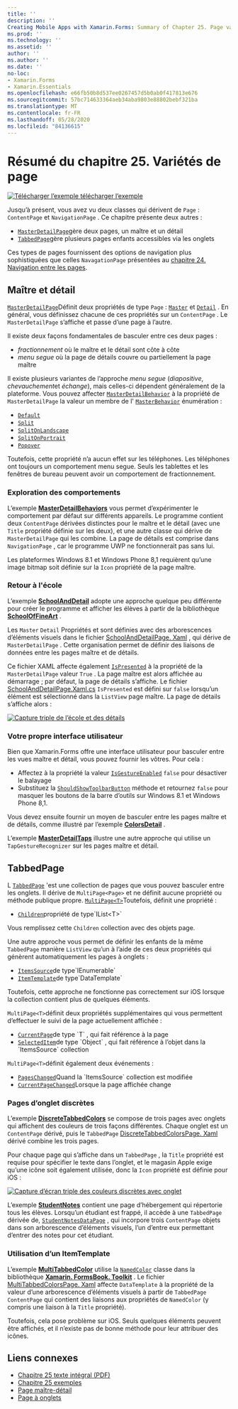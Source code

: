 ```yaml
---
title: ''
description: ''
Creating Mobile Apps with Xamarin.Forms: Summary of Chapter 25. Page varieties''
ms.prod: ''
ms.technology: ''
ms.assetid: ''
author: ''
ms.author: ''
ms.date: ''
no-loc:
- Xamarin.Forms
- Xamarin.Essentials
ms.openlocfilehash: e66fb50b8d537ee0267457d5b0ab0f417813e676
ms.sourcegitcommit: 57bc714633364aeb34aba9803e88802bebf321ba
ms.translationtype: MT
ms.contentlocale: fr-FR
ms.lasthandoff: 05/28/2020
ms.locfileid: "84136615"
---
```

# <a name="summary-of-chapter-25-page-varieties"></a>Résumé du chapitre 25. Variétés de page

[![Télécharger ](~/media/shared/download.png) l’exemple télécharger l’exemple](https://github.com/xamarin/xamarin-forms-book-samples/tree/master/Chapter25)

Jusqu’à présent, vous avez vu deux classes qui dérivent de `Page` : `ContentPage` et `NavigationPage` . Ce chapitre présente deux autres :

- [`MasterDetailPage`](xref:Xamarin.Forms.MasterDetailPage)gère deux pages, un maître et un détail
- [`TabbedPage`](xref:Xamarin.Forms.TabbedPage)gère plusieurs pages enfants accessibles via les onglets

Ces types de pages fournissent des options de navigation plus sophistiquées que celles `NavagationPage` présentées au [chapitre 24. Navigation entre les pages](~/xamarin-forms/creating-mobile-apps-xamarin-forms/summaries/chapter24.md).

## <a name="master-and-detail"></a>Maître et détail

[`MasterDetailPage`](xref:Xamarin.Forms.MasterDetailPage)Définit deux propriétés de type `Page` : [`Master`](xref:Xamarin.Forms.MasterDetailPage.Master) et [`Detail`](xref:Xamarin.Forms.MasterDetailPage.Detail) . En général, vous définissez chacune de ces propriétés sur un `ContentPage` . Le `MasterDetailPage` s’affiche et passe d’une page à l’autre.

Il existe deux façons fondamentales de basculer entre ces deux pages :

- *fractionnement* où le maître et le détail sont côte à côte
- *menu segue* où la page de détails couvre ou partiellement la page maître

Il existe plusieurs variantes de l’approche *menu segue* (*diapositive*, *chevauchement*et *échange*), mais celles-ci dépendent généralement de la plateforme. Vous pouvez affecter [`MasterDetailBehavior`](xref:Xamarin.Forms.MasterDetailPage.MasterBehavior) à la propriété de `MasterDetailPage` la valeur un membre de l' [`MasterBehavior`](xref:Xamarin.Forms.MasterBehavior) énumération :

- [`Default`](xref:Xamarin.Forms.MasterBehavior.Default)
- [`Split`](xref:Xamarin.Forms.MasterBehavior.Split)
- [`SplitOnLandscape`](xref:Xamarin.Forms.MasterBehavior.SplitOnLandscape)
- [`SplitOnPortrait`](xref:Xamarin.Forms.MasterBehavior.SplitOnPortrait)
- [`Popover`](xref:Xamarin.Forms.MasterBehavior.Popover)

Toutefois, cette propriété n’a aucun effet sur les téléphones. Les téléphones ont toujours un comportement menu segue. Seuls les tablettes et les fenêtres de bureau peuvent avoir un comportement de fractionnement.

### <a name="exploring-the-behaviors"></a>Exploration des comportements

L’exemple [**MasterDetailBehaviors**](https://github.com/xamarin/xamarin-forms-book-samples/tree/master/Chapter25/MasterDetailBehaviors) vous permet d’expérimenter le comportement par défaut sur différents appareils. Le programme contient deux `ContentPage` dérivées distinctes pour le maître et le détail (avec une `Title` propriété définie sur les deux), et une autre classe qui dérive de `MasterDetailPage` qui les combine. La page de détails est comprise dans `NavigationPage` , car le programme UWP ne fonctionnerait pas sans lui.

Les plateformes Windows 8.1 et Windows Phone 8,1 requièrent qu’une image bitmap soit définie sur la `Icon` propriété de la page maître.

### <a name="back-to-school"></a>Retour à l'école

L’exemple [**SchoolAndDetail**](https://github.com/xamarin/xamarin-forms-book-samples/tree/master/Chapter25/SchoolAndDetail) adopte une approche quelque peu différente pour créer le programme et afficher les élèves à partir de la bibliothèque [**SchoolOfFineArt**](https://github.com/xamarin/xamarin-forms-book-samples/tree/master/Libraries/SchoolOfFineArt) .

Les `Master` `Detail` Propriétés et sont définies avec des arborescences d’éléments visuels dans le fichier [SchoolAndDetailPage. Xaml](https://github.com/xamarin/xamarin-forms-book-samples/blob/master/Chapter25/SchoolAndDetail/SchoolAndDetail/SchoolAndDetail/SchoolAndDetailPage.xaml) , qui dérive de `MasterDetailPage` . Cette organisation permet de définir des liaisons de données entre les pages maître et de détails.

Ce fichier XAML affecte également [`IsPresented`](xref:Xamarin.Forms.MasterDetailPage.IsPresented) à la propriété de la `MasterDetailPage` valeur `True` . La page maître est alors affichée au démarrage ; par défaut, la page de détails s’affiche. Le fichier [SchoolAndDetailPage.Xaml.cs](https://github.com/xamarin/xamarin-forms-book-samples/blob/master/Chapter25/SchoolAndDetail/SchoolAndDetail/SchoolAndDetail/SchoolAndDetailPage.xaml.cs) `IsPresented` est défini sur `false` lorsqu’un élément est sélectionné dans la `ListView` page maître. La page de détails s’affiche alors :

[![Capture triple de l’école et des détails](images/ch25fg09-small.png "Page de détails à partir d’un MasterDetailPage")](images/ch25fg09-large.png#lightbox "Page de détails à partir d’un MasterDetailPage")

### <a name="your-own-user-interface"></a>Votre propre interface utilisateur

Bien que Xamarin.Forms offre une interface utilisateur pour basculer entre les vues maître et détail, vous pouvez fournir les vôtres. Pour cela :

- Affectez à la propriété la valeur [`IsGestureEnabled`](xref:Xamarin.Forms.MasterDetailPage.IsGestureEnabled) `false` pour désactiver le balayage
- Substituez la [`ShouldShowToolbarButton`](xref:Xamarin.Forms.MasterDetailPage.ShouldShowToolbarButton) méthode et retournez `false` pour masquer les boutons de la barre d’outils sur Windows 8.1 et Windows Phone 8,1.

Vous devez ensuite fournir un moyen de basculer entre les pages maître et de détails, comme illustré par l’exemple [**ColorsDetail**](https://github.com/xamarin/xamarin-forms-book-samples/tree/master/Chapter25/ColorsDetails) .

L’exemple [**MasterDetailTaps**](https://github.com/xamarin/xamarin-forms-book-samples/tree/master/Chapter25/MasterDetailTaps) illustre une autre approche qui utilise un `TapGestureRecognizer` sur les pages maître et détail.

## <a name="tabbedpage"></a>TabbedPage

L [`TabbedPage`](xref:Xamarin.Forms.TabbedPage) 'est une collection de pages que vous pouvez basculer entre les onglets. Il dérive de `MultiPage<Page>` et ne définit aucune propriété ou méthode publique propre. [`MultiPage<T>`](xref:Xamarin.Forms.MultiPage`1)Toutefois, définit une propriété :

- [`Children`](xref:Xamarin.Forms.MultiPage`1.Children)propriété de type`IList<T>`

Vous remplissez cette `Children` collection avec des objets page.

Une autre approche vous permet de définir les enfants de la même `TabbedPage` manière `ListView` qu’un à l’aide de ces deux propriétés qui génèrent automatiquement les pages à onglets :

- [`ItemsSource`](xref:Xamarin.Forms.MultiPage`1.ItemsSource)de type`IEnumerable`
- [`ItemTemplate`](xref:Xamarin.Forms.MultiPage`1.ItemTemplate)de type`DataTemplate`

Toutefois, cette approche ne fonctionne pas correctement sur iOS lorsque la collection contient plus de quelques éléments.

`MultiPage<T>`définit deux propriétés supplémentaires qui vous permettent d’effectuer le suivi de la page actuellement affichée :

- [`CurrentPage`](xref:Xamarin.Forms.MultiPage`1.CurrentPage)de type `T` , qui fait référence à la page
- [`SelectedItem`](xref:Xamarin.Forms.MultiPage`1.SelectedItem)de type `Object` , qui fait référence à l’objet dans la `ItemsSource` collection

`MultiPage<T>`définit également deux événements :

- [`PagesChanged`](xref:Xamarin.Forms.MultiPage`1.PagesChanged)Quand la `ItemsSource` collection est modifiée
- [`CurrentPageChanged`](xref:Xamarin.Forms.MultiPage`1.CurrentPageChanged)Lorsque la page affichée change

### <a name="discrete-tab-pages"></a>Pages d’onglet discrètes

L’exemple [**DiscreteTabbedColors**](https://github.com/xamarin/xamarin-forms-book-samples/tree/master/Chapter25/DiscreteTabbedColors) se compose de trois pages avec onglets qui affichent des couleurs de trois façons différentes. Chaque onglet est un `ContentPage` dérivé, puis le `TabbedPage` [DiscreteTabbedColorsPage. Xaml](https://github.com/xamarin/xamarin-forms-book-samples/blob/master/Chapter25/DiscreteTabbedColors/DiscreteTabbedColors/DiscreteTabbedColors/DiscreteTabbedColorsPage.xaml) dérivé combine les trois pages.

Pour chaque page qui s’affiche dans un `TabbedPage` , la `Title` propriété est requise pour spécifier le texte dans l’onglet, et le magasin Apple exige qu’une icône soit également utilisée, donc la `Icon` propriété est définie pour iOS :

[![Capture d’écran triple des couleurs discrètes avec onglet](images/ch25fg13-small.png "TabbedPage")](images/ch25fg13-large.png#lightbox "TabbedPage")

L’exemple [**StudentNotes**](https://github.com/xamarin/xamarin-forms-book-samples/tree/master/Chapter25/StudentNotes) contient une page d’hébergement qui répertorie tous les élèves. Lorsqu’un étudiant est frappé, il accède à une `TabbedPage` dérivée de, [`StudentNotesDataPage`](https://github.com/xamarin/xamarin-forms-book-samples/blob/master/Chapter25/StudentNotes/StudentNotes/StudentNotes/StudentNotesDataPage.xaml) , qui incorpore trois `ContentPage` objets dans son arborescence d’éléments visuels, l’un d’entre eux permettant d’entrer des notes pour cet étudiant.

### <a name="using-an-itemtemplate"></a>Utilisation d’un ItemTemplate

L’exemple [**MultiTabbedColor**](https://github.com/xamarin/xamarin-forms-book-samples/tree/master/Chapter25/MultiTabbedColors) utilise la [`NamedColor`](https://github.com/xamarin/xamarin-forms-book-samples/blob/master/Libraries/Xamarin.FormsBook.Toolkit/Xamarin.FormsBook.Toolkit/NamedColor.cs) classe dans la bibliothèque [**Xamarin. FormsBook. Toolkit**](https://github.com/xamarin/xamarin-forms-book-samples/tree/master/Libraries/Xamarin.FormsBook.Toolkit) . Le fichier [MultiTabbedColorsPage. Xaml](https://github.com/xamarin/xamarin-forms-book-samples/blob/master/Chapter25/MultiTabbedColors/MultiTabbedColors/MultiTabbedColors/MultiTabbedColorsPage.xaml) affecte `DataTemplate` à la propriété de la valeur d’une arborescence d’éléments visuels à partir de `TabbedPage` `ContentPage` qui contient des liaisons aux propriétés de `NamedColor` (y compris une liaison à la `Title` propriété).

Toutefois, cela pose problème sur iOS. Seuls quelques éléments peuvent être affichés, et il n’existe pas de bonne méthode pour leur attribuer des icônes.

## <a name="related-links"></a>Liens connexes

- [Chapitre 25 texte intégral (PDF)](https://download.xamarin.com/developer/xamarin-forms-book/XamarinFormsBook-Ch25-Apr2016.pdf)
- [Chapitre 25 exemples](https://github.com/xamarin/xamarin-forms-book-samples/tree/master/Chapter25)
- [Page maître-détail](~/xamarin-forms/app-fundamentals/navigation/master-detail-page.md)
- [Page à onglets](~/xamarin-forms/app-fundamentals/navigation/tabbed-page.md)
